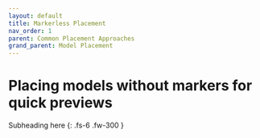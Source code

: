 ```yaml
---
layout: default
title: Markerless Placement
nav_order: 1
parent: Common Placement Approaches
grand_parent: Model Placement
---
```


# Placing models without markers for quick previews

Subheading here
{: .fs-6 .fw-300 }
